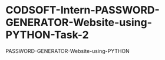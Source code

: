 # CODSOFT-Intern-PASSWORD-GENERATOR-Website-using-PYTHON-Task-2
PASSWORD-GENERATOR-Website-using-PYTHON



